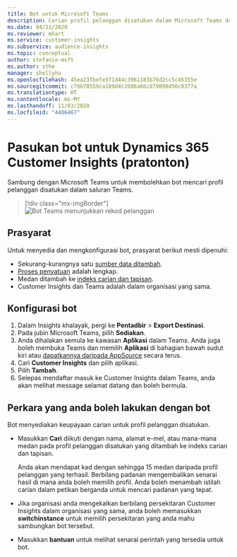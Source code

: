 ```yaml
---
title: Bot untuk Microsoft Teams
description: Carian profil pelanggan disatukan dalam Microsoft Teams dengan bantuan bot.
ms.date: 04/21/2020
ms.reviewer: mhart
ms.service: customer-insights
ms.subservice: audience-insights
ms.topic: conceptual
author: stefanie-msft
ms.author: sthe
manager: shellyha
ms.openlocfilehash: 45ea23fbefe5f1d44c3961183b76d2cc5c45355e
ms.sourcegitcommit: cf9b78559ca189d4c2086a66c879098d56c0377a
ms.translationtype: HT
ms.contentlocale: ms-MY
ms.lasthandoff: 11/03/2020
ms.locfileid: "4406467"
---
```

# <a name="teams-bot-for-dynamics-365-customer-insights-preview"></a>Pasukan bot untuk Dynamics 365 Customer Insights (pratonton)

Sambung dengan Microsoft Teams untuk membolehkan bot mencari profil pelanggan disatukan dalam saluran Teams.

> [!div class="mx-imgBorder"]
> ![Bot Teams menunjukkan rekod pelanggan](media/teams-bot.png "Bot Teams menunjukkan rekod pelanggan")

## <a name="prerequisites"></a>Prasyarat

Untuk menyedia dan mengkonfigurasi bot, prasyarat berikut mesti dipenuhi:

- Sekurang-kurangnya satu [sumber data ditambah](data-sources.md).
- [Proses penyatuan](data-unification.md) adalah lengkap.
- Medan ditambah ke [indeks carian dan tapisan](search-filter-index.md).
- Customer Insights dan Teams adalah dalam organisasi yang sama.

## <a name="configure-the-bot"></a>Konfigurasi bot

1. Dalam Insights khalayak, pergi ke **Pentadbir** > **Export Destinasi**.
1. Pada jubin Microsoft Teams, pilih **Sediakan**.
1. Anda dihalakan semula ke kawasan **Aplikasi** dalam Teams. Anda juga boleh membuka Teams dan memilih **Aplikasi** di bahagian bawah sudut kiri atau [dapatkannya daripada AppSource](https://go.microsoft.com/fwlink/?linkid=2124104) secara terus.
1. Cari **Customer Insights** dan pilih aplikasi.
1. Pilih **Tambah**.
1. Selepas mendaftar masuk ke Customer Insights dalam Teams, anda akan melihat message selamat datang dan boleh bermula.

## <a name="things-you-can-do-with-the-bot"></a>Perkara yang anda boleh lakukan dengan bot

Bot menyediakan keupayaan carian untuk profil pelanggan disatukan.

- Masukkan **Cari** diikuti dengan nama, alamat e-mel, atau mana-mana medan pada profil pelanggan disatukan yang ditambah ke indeks carian dan tapisan.

  Anda akan mendapat kad dengan sehingga 15 medan daripada profil pelanggan yang terhasil. Berbilang padanan mengembalikan senarai hasil di mana anda boleh memilih profil. Anda boleh menambah istilah carian dalam petikan berganda untuk mencari padanan yang tepat.

- Jika organisasi anda mengekalkan berbilang persekitaran Customer Insights dalam organisasi yang sama, anda boleh memasukkan **switchinstance** untuk memilih persekitaran yang anda mahu sambungkan bot tersebut.

- Masukkan **bantuan** untuk melihat senarai perintah yang tersedia untuk bot.  
